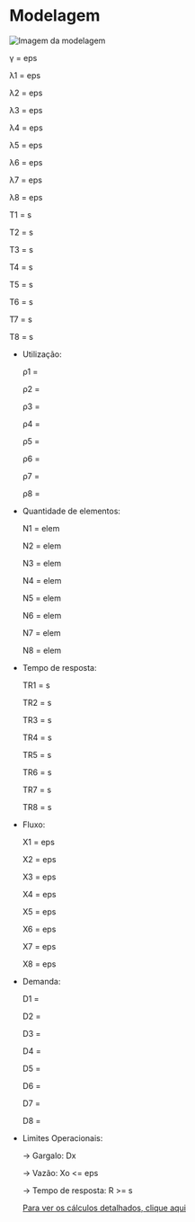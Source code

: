 ﻿# Modelagem
![Imagem da modelagem]()

γ =  eps

λ1 =  eps

λ2 =  eps

λ3 =  eps

λ4 =  eps

λ5 =  eps

λ6 =  eps

λ7 =  eps

λ8 =  eps

T1 =  s

T2 =  s

T3 =  s

T4 =  s

T5 =  s

T6 =  s

T7 =  s

T8 =  s

- Utilização:

  ρ1 = 

  ρ2 = 

  ρ3 = 

  ρ4 = 

  ρ5 =

  ρ6 =

  ρ7 = 

  ρ8 =  

- Quantidade de elementos:

  N1 =  elem

  N2 =  elem

  N3 =  elem

  N4 =  elem

  N5 =  elem

  N6 =  elem

  N7 =  elem

  N8 =  elem

- Tempo de resposta:

  TR1 =  s

  TR2 =  s

  TR3 =  s

  TR4 =  s

  TR5 =  s

  TR6 =  s

  TR7 =  s

  TR8 =  s

- Fluxo:

  X1 =  eps

  X2 =  eps

  X3 =  eps

  X4 =  eps

  X5 =  eps

  X6 =  eps

  X7 =  eps

  X8 =  eps

- Demanda:

  D1 = 

  D2 = 

  D3 =

  D4 = 

  D5 =

  D6 =

  D7 =

  D8 =

- Limites Operacionais:

  -> Gargalo: Dx
  
  -> Vazão: Xo <=  eps
  
  -> Tempo de resposta: R >=  s
  
  [Para ver os cálculos detalhados, clique aqui]()
